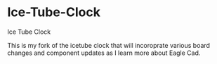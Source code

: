 Ice-Tube-Clock
==============

Ice Tube Clock

This is my fork of the icetube clock that will incoroprate various board changes and component updates as I learn more about Eagle Cad.
